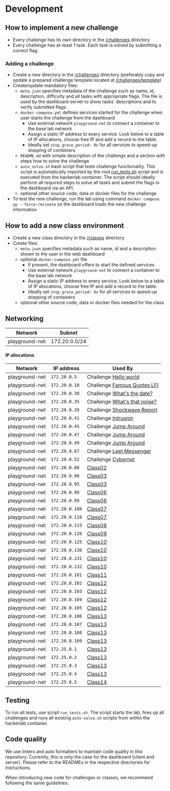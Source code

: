 # Development

## How to implement a new challenge

* Every challenge has its own directory in the [/challenges](./../challenges/) directory
* Every challenge has at-least 1 task. Each task is solved by submitting a correct flag.

### Adding a challenge

* Create a new directory in the [/challenges](./../challenges/) directory (preferably copy and update a prepared
  challenge template located at [/challenges/template](./../challenges/template/))
* Create/update mandatory files:
    * `meta.json` specifies metadata of the challenge such as name, id, description, difficulty and all tasks with
      appropriate flags. The file is used by the dashboard server to show tasks' descriptions and to verify submitted
      flags.
    * `docker-compose.yml` defines services started for the challenge when user starts the challenge from the dashboard
        * Use external network `playground-net` to connect a container to the base lab network
        * Assign a static IP address to every service. Look below to a table of IP allocations, choose free IP and add a
          record to the table.
        * Ideally set `stop_grace_period: 0s` for all services to speed-up stopping of containers
    * `README.md` with simple description of the challenge and a section with steps how to solve the challenge
    * `auto_solve.sh` bash script that tests challenge functionality. This script is automatically imported by the
      root [run_tests.sh](./../run_tests.sh) script and is executed from the hackerlab container. The script should
      ideally perform all required steps to solve all tasks and submit the flags in the dashboard via an API.
    * optional other source code, data or docker files for the challenge
* To test the new challenge, run the lab using command `docker compose up --force-recreate` so the dashboard loads the
  new challenge information

## How to add a new class environment

* Create a new class directory in the [/classes](./../classes/) directory
* Create files:
    * `meta.json` specifies metadata such as name, id and a description shown to the user in the web dashboard
    * optional `docker-compose.yml` file
        * if present, the dashboard offers to start the defined services
        * Use external network `playground-net` to connect a container to the base lab network
        * Assign a static IP address to every service. Look below to a table of IP allocations, choose free IP and add a
          record to the table.
        * Ideally set `stop_grace_period: 0s` for all services to speed-up stopping of containers
    * optional other source code, data or docker files needed for the class

## Networking

| Network        | Subnet        |
|----------------|---------------|
| playground-net | 172.20.0.0/24 |  

#### IP allocations

| Network        | IP address     | Used By                                                             | 
|----------------|----------------|---------------------------------------------------------------------|
| playground-net | `172.20.0.5`   | Challenge [Hello world](./../challenges/hello-world/)               |
| playground-net | `172.20.0.10`  | Challenge [Famous Quotes LFI](./../challenges/famous-quotes-lfi/)   |
| playground-net | `172.20.0.30`  | Challenge [What's the date?](./../challenges/what-is-the-date/)     |
| playground-net | `172.20.0.35`  | Challenge [What's that noise?](./../challenges/what-is-that-noise/) |
| playground-net | `172.20.0.39`  | Challenge [Shockwave Report](./../challenges/shockwave-report)      |
| playground-net | `172.20.0.41`  | Challenge [Intrusion](./../challenges/intrusion)                    |
| playground-net | `172.20.0.45`  | Challenge [Jump Around](./../challenges/jump-around)                |
| playground-net | `172.20.0.47`  | Challenge [Jump Around](./../challenges/jump-around)                |
| playground-net | `172.20.0.49`  | Challenge [Jump Around](./../challenges/jump-around)                |
| playground-net | `172.20.0.67`  | Challenge [Leet Messenger](./../challenges/leet-messenger)          |
| playground-net | `172.20.0.52`  | Challenge [Cybernet](./../challenges/cybernet)                      |
| playground-net | `172.20.0.88`  | [Class02](./../classes/class02)                                     |                                                
| playground-net | `172.20.0.90`  | [Class03](./../classes/class03)                                     |                                                
| playground-net | `172.20.0.95`  | [Class03](./../classes/class03)                                     |  
| playground-net | `172.20.0.98`  | [Class06](./../classes/class06)                                     |  
| playground-net | `172.20.0.99`  | [Class06](./../classes/class06)                                     |  
| playground-net | `172.20.0.108` | [Class07](./../classes/class07)                                     |
| playground-net | `172.20.0.110` | [Class07](./../classes/class07)                                     |
| playground-net | `172.20.0.115` | [Class08](./../classes/class08)                                     |
| playground-net | `172.20.0.120` | [Class09](./../classes/class09)                                     |
| playground-net | `172.20.0.125` | [Class10](./../classes/class10)                                     |
| playground-net | `172.20.0.130` | [Class10](./../classes/class10)                                     |
| playground-net | `172.20.0.131` | [Class10](./../classes/class10)                                     |
| playground-net | `172.20.0.132` | [Class10](./../classes/class10)                                     |
| playground-net | `172.20.0.101` | [Class11](./../classes/class11)                                     |  
| playground-net | `172.20.0.102` | [Class12](./../classes/class12)                                     |  
| playground-net | `172.20.0.103` | [Class12](./../classes/class12)                                     |  
| playground-net | `172.20.0.104` | [Class12](./../classes/class12)                                     |  
| playground-net | `172.20.0.105` | [Class12](./../classes/class12)                                     |  
| playground-net | `172.20.0.106` | [Class13](./../classes/class13)                                     |  
| playground-net | `172.20.0.107` | [Class13](./../classes/class13)                                     |
| playground-net | `172.20.0.108` | [Class13](./../classes/class13)                                     |
| playground-net | `172.20.0.109` | [Class13](./../classes/class13)                                     |
| playground-net | `172.25.0.1`   | [Class13](./../classes/class13)                                     |
| playground-net | `172.25.0.2`   | [Class13](./../classes/class13)                                     |
| playground-net | `172.25.0.3`   | [Class13](./../classes/class13)                                     |
| playground-net | `172.25.0.4`   | [Class13](./../classes/class13)                                     |
| playground-net | `172.25.0.5`   | [Class14](./../classes/class14)                                     |

## Testing

To run all tests, use script `run_tests.sh`. The script starts the lab, fires up all challenges and runs all existing
`auto-solve.sh` scripts from within the hackerlab container.

## Code quality

We use linters and auto formatters to maintain code quality in this repository.
Currently, this is only the case for the dashboard (client and server).
Please refer to the READMEs in the respective directories for instructions.

When introducing new code for challenges or classes, we recommend following the same guidelines.
